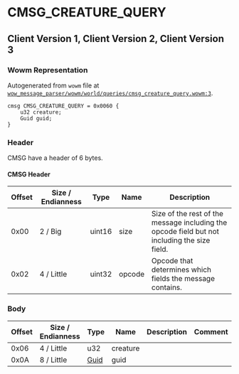 # CMSG_CREATURE_QUERY

## Client Version 1, Client Version 2, Client Version 3

### Wowm Representation

Autogenerated from `wowm` file at [`wow_message_parser/wowm/world/queries/cmsg_creature_query.wowm:3`](https://github.com/gtker/wow_messages/tree/main/wow_message_parser/wowm/world/queries/cmsg_creature_query.wowm#L3).
```rust,ignore
cmsg CMSG_CREATURE_QUERY = 0x0060 {
    u32 creature;
    Guid guid;
}
```
### Header

CMSG have a header of 6 bytes.

#### CMSG Header

| Offset | Size / Endianness | Type   | Name   | Description |
| ------ | ----------------- | ------ | ------ | ----------- |
| 0x00   | 2 / Big           | uint16 | size   | Size of the rest of the message including the opcode field but not including the size field.|
| 0x02   | 4 / Little        | uint32 | opcode | Opcode that determines which fields the message contains.|

### Body

| Offset | Size / Endianness | Type | Name | Description | Comment |
| ------ | ----------------- | ---- | ---- | ----------- | ------- |
| 0x06 | 4 / Little | u32 | creature |  |  |
| 0x0A | 8 / Little | [Guid](../spec/packed-guid.md) | guid |  |  |

